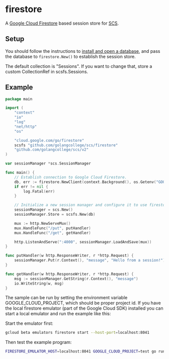 # firestore

A [Google Cloud Firestore](https://pkg.go.dev/cloud.google.com/go/firestore) based session store for [SCS](https://github.com/golangcollege/scs).

## Setup

You should follow the instructions to [install and open a database](https://cloud.google.com/firestore/docs), and pass the database to `firestore.New()` to establish the session store. 

The default collection is "Sessions". If you want to change that, store a custom CollectionRef in scsfs.Sessions.

## Example

```go
package main

import (
	"context"
	"io"
	"log"
	"net/http"
	"os"

	"cloud.google.com/go/firestore"
	scsfs "github.com/golangcollege/scs/firestore"
	"github.com/golangcollege/scs/v2"
)

var sessionManager *scs.SessionManager

func main() {
	// Establish connection to Google Cloud Firestore.
	db, err := firestore.NewClient(context.Background(), os.Getenv("GOOGLE_CLOUD_PROJECT"))
	if err != nil {
		log.Fatal(err)
	}

	// Initialize a new session manager and configure it to use firestore as the session store.
	sessionManager = scs.New()
	sessionManager.Store = scsfs.New(db)

	mux := http.NewServeMux()
	mux.HandleFunc("/put", putHandler)
	mux.HandleFunc("/get", getHandler)

	http.ListenAndServe(":4000", sessionManager.LoadAndSave(mux))
}

func putHandler(w http.ResponseWriter, r *http.Request) {
	sessionManager.Put(r.Context(), "message", "Hello from a session!")
}

func getHandler(w http.ResponseWriter, r *http.Request) {
	msg := sessionManager.GetString(r.Context(), "message")
	io.WriteString(w, msg)
}
```

The sample can be run by setting the environment variable GOOGLE_CLOUD_PROJECT, which should be proper project id. If you have the local firestore emulator (part of the Google Cloud SDK) installed you can start a local emulator and run the example like this:

Start the emulator first:

```sh
gcloud beta emulators firestore start --host-port=localhost:8041
```

Then test the example program:

```sh
FIRESTORE_EMULATOR_HOST=localhost:8041 GOOGLE_CLOUD_PROJECT=test go run .
```
